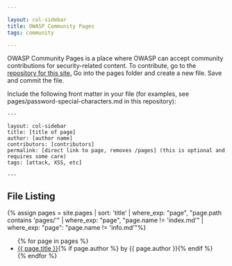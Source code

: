 ```yaml
---

layout: col-sidebar
title: OWASP Community Pages
tags: community

---
```


<!-- rebuild 4 -->

OWASP Community Pages is a place where OWASP can accept community contributions for security-related content.
To contribute, go to the [repository for this site.](https://github.com/OWASP/www-community)
Go into the pages folder and create a new file.  Save and commit the file. 

Include the following front matter in your file (for examples, see pages/password-special-characters.md in this repository):

    ---

    layout: col-sidebar
    title: [title of page]
    author: [author name]
    contributors: [contributors]
    permalink: [direct link to page, removes /pages] (this is optional and requires some care)
    tags: [attack, XSS, etc]
    
    ---

## File Listing

{% assign pages = site.pages | sort: 'title' | where_exp: "page", "page.path contains 'pages/'" | where_exp: "page", "page.name != 'index.md'" | where_exp: "page": "page.name != 'info.md'"%}
<ul>
{% for page in pages %}
       <li><a href='/www-community{{ page.url }}'>{{ page.title }}</a>{% if page.author %} by {{ page.author }}{% endif %}</li>
{% endfor %}
</ul>
